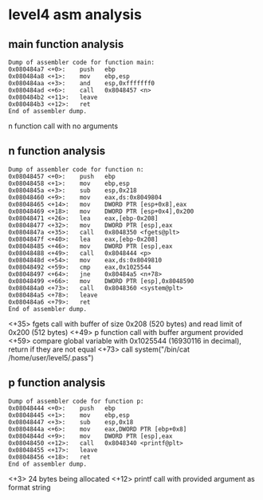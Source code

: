 # level4 asm analysis

## main function analysis

    Dump of assembler code for function main:
    0x080484a7 <+0>:	push   ebp
    0x080484a8 <+1>:	mov    ebp,esp
    0x080484aa <+3>:	and    esp,0xfffffff0
    0x080484ad <+6>:	call   0x8048457 <n>
    0x080484b2 <+11>:	leave
    0x080484b3 <+12>:	ret
    End of assembler dump.

n function call with no arguments

## n function analysis

    Dump of assembler code for function n:
    0x08048457 <+0>:	push   ebp
    0x08048458 <+1>:	mov    ebp,esp
    0x0804845a <+3>:	sub    esp,0x218
    0x08048460 <+9>:	mov    eax,ds:0x8049804
    0x08048465 <+14>:	mov    DWORD PTR [esp+0x8],eax
    0x08048469 <+18>:	mov    DWORD PTR [esp+0x4],0x200
    0x08048471 <+26>:	lea    eax,[ebp-0x208]
    0x08048477 <+32>:	mov    DWORD PTR [esp],eax
    0x0804847a <+35>:	call   0x8048350 <fgets@plt>
    0x0804847f <+40>:	lea    eax,[ebp-0x208]
    0x08048485 <+46>:	mov    DWORD PTR [esp],eax
    0x08048488 <+49>:	call   0x8048444 <p>
    0x0804848d <+54>:	mov    eax,ds:0x8049810
    0x08048492 <+59>:	cmp    eax,0x1025544
    0x08048497 <+64>:	jne    0x80484a5 <n+78>
    0x08048499 <+66>:	mov    DWORD PTR [esp],0x8048590
    0x080484a0 <+73>:	call   0x8048360 <system@plt>
    0x080484a5 <+78>:	leave
    0x080484a6 <+79>:	ret
    End of assembler dump.

<+35> fgets call with buffer of size 0x208 (520 bytes) and read limit of 0x200 (512 bytes)
<+49> p function call with buffer argument provided
<+59> compare global variable with 0x1025544 (16930116 in decimal), return if they are not equal
<+73> call system("/bin/cat /home/user/level5/.pass")

## p function analysis

    Dump of assembler code for function p:
    0x08048444 <+0>:	push   ebp
    0x08048445 <+1>:	mov    ebp,esp
    0x08048447 <+3>:	sub    esp,0x18
    0x0804844a <+6>:	mov    eax,DWORD PTR [ebp+0x8]
    0x0804844d <+9>:	mov    DWORD PTR [esp],eax
    0x08048450 <+12>:	call   0x8048340 <printf@plt>
    0x08048455 <+17>:	leave
    0x08048456 <+18>:	ret
    End of assembler dump.

<+3> 24 bytes being allocated
<+12> printf call with provided argument as format string